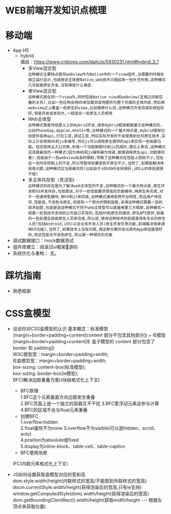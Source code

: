 # WEB前端开发知识点梳理  

# 移动端
  - App H5
    - hybrid   
    摘自：https://www.cnblogs.com/dailc/p/5930231.html#hybrid_3_1
      - 多View混合型  
````这种模式主要特点是将webview作为Native中的一个view组件,当需要的时候在独立运行显示,也就是说主体是Native,web技术只是起来一些补充作用,这种模式几乎就是原生开发,没有降低什么难度.````
      - 单View混合型  
````这种模式是在同一个view内,同时包括Native view和webview(互相之间是层叠的关系),比如一些应用会用H5来加载百度地图作为整个页面的主体内容,然后再webview之上覆盖一些原生的view,比如搜索什么的,这种模式开发完成后体验较好,但是开发成本较大,一般适合一些原生人员使用````
      - Web主体型  
````这种模式算是传统意义上的Hybrid开发,很多Hybrid框架都是基于这种模式的,比如PhoneGap,AppCan,Html5+等,这种模式的一个最大特点是,Hybrid框架已经提供各种api,打包工具,调试工具,然后实际开发时不会使用到任何原生技术,实际上只会使用H5和js来编写,然后js可以调用原生提供的api来实现一些拓展功能。往往程序从入口页面,到每一个功能都是h5和js完成的,理论上来说,这种模式应该是最佳的一种模式(因为用H5和js编写最为快速,能够调用原生api,功能够完善),但是由于一些webview自身的限制,导致了这种模式在性能上损耗不小,包括在一些内存控制上的不足,所以导致体验要逊色于原生不少,当然了,如果能解决体验差问题,这种模式应当是最优的(比如由于iOS对H5支持很好,iOS上的体验就很不错)````
      - 多主体共存型（灵活型)  
````这种模式的存在是为了解决web主体型的不足,这种模式的一个最大特点是,原生开发和h5开发共存,也就是说,对于一些性能要求很高的页面模块,用原生来完成,对于一些通用型模块,用h5和js来完成,这种模式通用有跨平台特性,而且用户体验号,性能高,不逊色与原生,但是有一个很大的限制就是,采用这种模式需要一定的技术前提,也就是说这种模式不同于web主体型可以直接用第三方框架,这种模式一般是一些有技术支持的公司自己实现的,包括H5和原生的通信,原生API提供,容器的一些处理全部由原生人员来完成,所以说,使用这种技术的前提是得有专业的原生人员(包括Android,iOS)以及业务开发人员(原生开发负责功能,前端解决简单通用h5功能),当然了,如果技术上没有问题,用这种方案开发出来的App体验是很好的,而且性能也不逊色原生,所以是一种很优的方案````
  - 调试数据接口：mock数据测试
  - 组件库建立：阅读过ui框架源码
  - 系统优化与重构： 无。

# 踩坑指南
  - 熟悉框架


# CSS盒模型

  - 谈谈你对CSS盒模型的认识
    基本概念：标准模型(margin+border+padding+content[content 部分不包含其他部分]) + IE模型(margin+border+padding+content[IE 盒子模型的 content 部分包含了border 和 padding])  
    W3C模型宽：margin+border+padding+width;  
    IE盒模型宽：margin+border+padding+width;  
    box-sizing: content-box(标准模型);  
    box-sizing: border-box(ie模型);  
    BFC(解决边距重叠方案)(块级格式化上下文)  
      - BFC原理  
        1.BFC这个元素垂直方向边距发生重叠  
        2.BFC页面上是一个独立的容器互不干扰
        3.BFC里浮动元素会参与计算
        4.BFC的区域不会与float元素重叠
      - 创建BFC  
        1.overflow:hidden  
        2.float属性不为none
        3.overflow不为visible(可以是hidden、scroll、auto)  
        4.position为absolute或fixed  
        5.display为inline-block、table-cell、table-caption
      - BFC使用场景  

    IFC(内联元素格式化上下文)  

  - JS如何设置获取盒模型对应的宽和高  
    dom.style.width/height(内联样式的宽高/不能取到外联样式的宽高)  
    docm.currentStyle.width/height(获得渲染后的宽高,只有ie支持)  
    window.getComputedStyle(dom).width/height(获得渲染后的宽高)  
    dom.getBoundingClientRect().width/height(获取width/height --- 根据左顶点来获取位置)  
